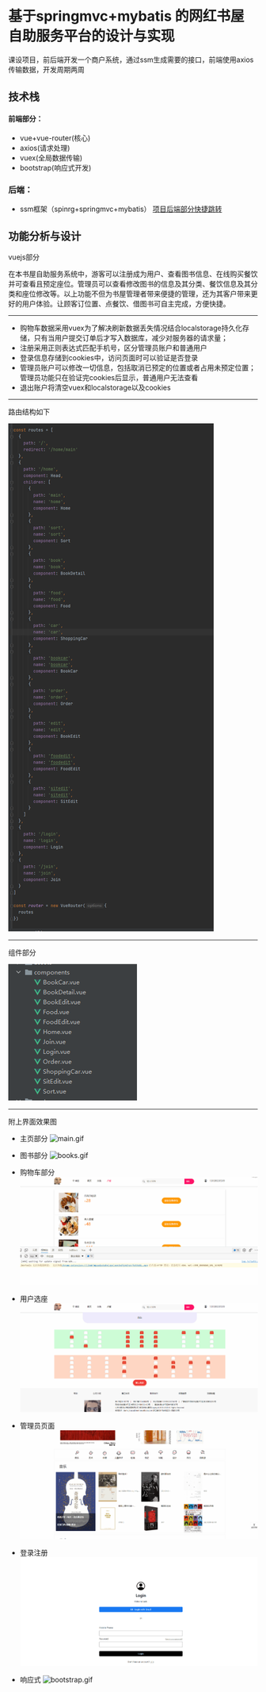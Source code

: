 # 基于springmvc+mybatis 的网红书屋自助服务平台的设计与实现

课设项目，前后端开发一个商户系统，通过ssm生成需要的接口，前端使用axios传输数据，开发周期两周

## 技术栈

#### 前端部分：

* vue+vue-router(核心)
* axios(请求处理)
* vuex(全局数据传输)
* bootstrap(响应式开发)

### 后端：

* ssm框架（spinrg+springmvc+mybatis）
[项目后端部分快捷跳转](https://github.com/bigtitsboy/book_Spingmvc-vue-mybatis)

## 功能分析与设计

vuejs部分

在本书屋自助服务系统中，游客可以注册成为用户、查看图书信息、在线购买餐饮并可查看且预定座位。管理员可以查看修改图书的信息及其分类、餐饮信息及其分类和座位修改等。以上功能不但为书屋管理者带来便捷的管理，还为其客户带来更好的用户体验。让顾客订位置、点餐饮、借图书可自主完成，方便快捷。
***
* 购物车数据采用vuex为了解决刷新数据丢失情况结合localstorage持久化存储，只有当用户提交订单后才写入数据库，减少对服务器的请求量；
* 注册采用正则表达式匹配手机号，区分管理员账户和普通用户
* 登录信息存储到cookies中，访问页面时可以验证是否登录
* 管理员账户可以修改一切信息，包括取消已预定的位置或者占用未预定位置；管理员功能只在验证完cookies后显示，普通用户无法查看
* 退出账户将清空vuex和localstorage以及cookies
***
路由结构如下

![img.png](readmeimg/img.png)
***
组件部分

![img_1.png](readmeimg/img_1.png)
***

附上界面效果图
* 主页部分
  ![main.gif](readmeimg/main.gif)
  
* 图书部分
  ![books.gif](readmeimg/books.gif)

* 购物车部分
  ![shoppingcar.gif](readmeimg/shoppingcar.gif)

* 用户选座
  ![usersit.gif](readmeimg/usersit.gif)
  
* 管理员页面
  ![admin.gif](readmeimg/admin.gif)

* 登录注册
  ![joinorlogin.gif](readmeimg/joinorlogin.gif)

* 响应式
  ![bootstrap.gif](readmeimg/bootstrap.gif)
